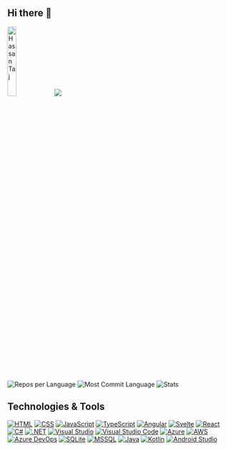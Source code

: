 ## Hi there 👋

<!--
**HassanTaj/HassanTaj** is a ✨ _special_ ✨ repository because its `README.md` (this file) appears on your GitHub profile.

Here are some ideas to get you started:

- 🔭 I’m currently working on ...
- 🌱 I’m currently learning ...
- 👯 I’m looking to collaborate on ...
- 🤔 I’m looking for help with ...
- 💬 Ask me about ...
- 📫 How to reach me: ...
- 😄 Pronouns: ...
- ⚡ Fun fact: ...

[![Ashutosh's github activity graph](https://github-readme-activity-graph.vercel.app/graph?username=HassanTaj&theme=transparent)](https://github.com/ashutosh00710/github-readme-activity-graph)
![GitHub Stars](https://img.shields.io/github/stars/hassantaj?style=social)

![Hassan's GitHub Stats](https://github-readme-stats.vercel.app/api?username=hassantaj&show_icons=true&theme=transparent) 
![Top Languages](https://github-readme-stats.vercel.app/api/top-langs/?username=hassantaj&layout=compact&theme=transparent)
-->

<img src="https://github.com/hassantaj.png" alt="Hassan Taj" style="width:20%" /> ![](http://github-profile-summary-cards.vercel.app/api/cards/profile-details?username=hassantaj&theme=transparent)

![Repos per Language](http://github-profile-summary-cards.vercel.app/api/cards/repos-per-language?username=hassantaj&theme=transparent)
![Most Commit Language](http://github-profile-summary-cards.vercel.app/api/cards/most-commit-language?username=hassantaj&theme=transparent)
![Stats](http://github-profile-summary-cards.vercel.app/api/cards/stats?username=hassantaj&theme=transparent)


## Technologies & Tools

[![HTML](https://img.shields.io/badge/HTML-239120?style=for-the-badge&logo=html5&logoColor=white)](https://developer.mozilla.org/en-US/docs/Web/HTML)
[![CSS](https://img.shields.io/badge/CSS-239120?style=for-the-badge&logo=css3&logoColor=white)](https://developer.mozilla.org/en-US/docs/Web/CSS)
[![JavaScript](https://img.shields.io/badge/JavaScript-323330?style=for-the-badge&logo=javascript&logoColor=F7DF1E)](https://developer.mozilla.org/en-US/docs/Web/JavaScript)
[![TypeScript](https://img.shields.io/badge/TypeScript-007ACC?style=for-the-badge&logo=typescript&logoColor=white)](https://www.typescriptlang.org/)
[![Angular](https://img.shields.io/badge/Angular-DD0031?style=for-the-badge&logo=angular&logoColor=white)](https://angular.io/)
[![Svelte](https://img.shields.io/badge/Svelte-FF3E00?style=for-the-badge&logo=svelte&logoColor=white)](https://svelte.dev/)
[![React](https://img.shields.io/badge/React-20232A?style=for-the-badge&logo=react&logoColor=61DAFB)](https://reactjs.org/)
[![C#](https://img.shields.io/badge/C%23-239120?style=for-the-badge&logo=c-sharp&logoColor=white)](https://docs.microsoft.com/en-us/dotnet/csharp/)
[![.NET](https://img.shields.io/badge/.NET-512BD4?style=for-the-badge&logo=dotnet&logoColor=white)](https://dotnet.microsoft.com/)
[![Visual Studio](https://img.shields.io/badge/Visual_Studio-5C2D91?style=for-the-badge&logo=visual-studio&logoColor=white)](https://visualstudio.microsoft.com/)
[![Visual Studio Code](https://img.shields.io/badge/Visual_Studio_Code-0078D4?style=for-the-badge&logo=visual-studio-code&logoColor=white)](https://code.visualstudio.com/)
[![Azure](https://img.shields.io/badge/Azure-0078D4?style=for-the-badge&logo=microsoft-azure&logoColor=white)](https://azure.microsoft.com/)
[![AWS](https://img.shields.io/badge/AWS-232F3E?style=for-the-badge&logo=amazon-aws&logoColor=white)](https://aws.amazon.com/)
[![Azure DevOps](https://img.shields.io/badge/Azure_DevOps-0078D4?style=for-the-badge&logo=azure-devops&logoColor=white)](https://azure.microsoft.com/en-us/services/devops/)
[![SQLite](https://img.shields.io/badge/SQLite-003B57?style=for-the-badge&logo=sqlite&logoColor=white)](https://www.sqlite.org/)
[![MSSQL](https://img.shields.io/badge/MSSQL-CC2927?style=for-the-badge&logo=microsoft-sql-server&logoColor=white)](https://www.microsoft.com/en-us/sql-server/sql-server-downloads)
[![Java](https://img.shields.io/badge/Java-007396?style=for-the-badge&logo=java&logoColor=white)](https://www.java.com/)
[![Kotlin](https://img.shields.io/badge/Kotlin-0095D5?style=for-the-badge&logo=kotlin&logoColor=white)](https://kotlinlang.org/)
[![Android Studio](https://img.shields.io/badge/Android_Studio-3DDC84?style=for-the-badge&logo=android-studio&logoColor=white)](https://developer.android.com/studio)

